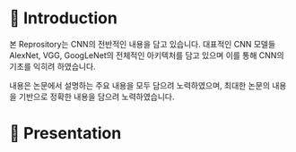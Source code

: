 # 👋 Introduction

 본 Reprository는 CNN의 전반적인 내용을 담고 있습니다. 대표적인 CNN 모델들 AlexNet, VGG,
GoogLeNet의 전체적인 아키텍처를 담고 있으며 이를 통해 CNN의 기초를 익히려 하였습니다.

 내용은 논문에서 설명하는 주요 내용을 모두 담으려 노력하였으며, 최대한 논문의 내용을 기반으로
정확한 내용을 담으려 노력하였습니다.

# 🚀 Presentation























